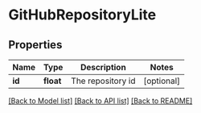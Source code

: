 # GitHubRepositoryLite

## Properties
Name | Type | Description | Notes
------------ | ------------- | ------------- | -------------
**id** | **float** | The repository id | [optional] 

[[Back to Model list]](../README.md#documentation-for-models) [[Back to API list]](../README.md#documentation-for-api-endpoints) [[Back to README]](../README.md)


